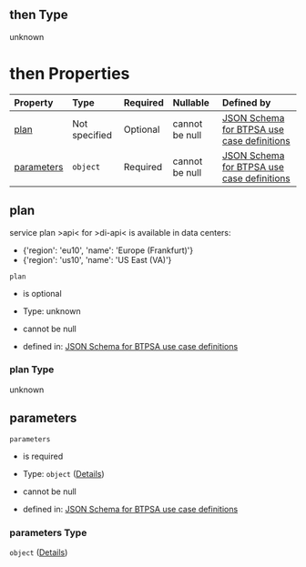## then Type

unknown

# then Properties

| Property                  | Type          | Required | Nullable       | Defined by                                                                                                                                                                                                                                                  |
| :------------------------ | :------------ | :------- | :------------- | :---------------------------------------------------------------------------------------------------------------------------------------------------------------------------------------------------------------------------------------------------------- |
| [plan](#plan)             | Not specified | Optional | cannot be null | [JSON Schema for BTPSA use case definitions](btpsa-usecase-properties-services-items-allof-1-then-allof-35-then-allof-0-then-properties-plan.md "undefined#/properties/services/items/allOf/1/then/allOf/35/then/allOf/0/then/properties/plan")             |
| [parameters](#parameters) | `object`      | Required | cannot be null | [JSON Schema for BTPSA use case definitions](btpsa-usecase-properties-services-items-allof-1-then-allof-35-then-allof-0-then-properties-parameters.md "undefined#/properties/services/items/allOf/1/then/allOf/35/then/allOf/0/then/properties/parameters") |

## plan

service plan >api< for >di-api< is available in data centers:

*   {'region': 'eu10', 'name': 'Europe (Frankfurt)'}
*   {'region': 'us10', 'name': 'US East (VA)'}

`plan`

*   is optional

*   Type: unknown

*   cannot be null

*   defined in: [JSON Schema for BTPSA use case definitions](btpsa-usecase-properties-services-items-allof-1-then-allof-35-then-allof-0-then-properties-plan.md "undefined#/properties/services/items/allOf/1/then/allOf/35/then/allOf/0/then/properties/plan")

### plan Type

unknown

## parameters



`parameters`

*   is required

*   Type: `object` ([Details](btpsa-usecase-properties-services-items-allof-1-then-allof-35-then-allof-0-then-properties-parameters.md))

*   cannot be null

*   defined in: [JSON Schema for BTPSA use case definitions](btpsa-usecase-properties-services-items-allof-1-then-allof-35-then-allof-0-then-properties-parameters.md "undefined#/properties/services/items/allOf/1/then/allOf/35/then/allOf/0/then/properties/parameters")

### parameters Type

`object` ([Details](btpsa-usecase-properties-services-items-allof-1-then-allof-35-then-allof-0-then-properties-parameters.md))

